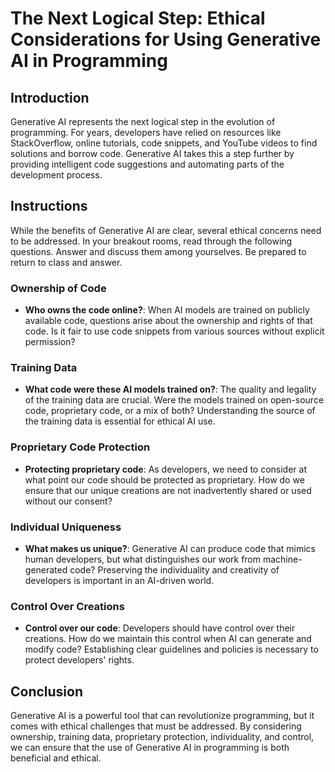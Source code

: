 # The Next Logical Step: Ethical Considerations for Using Generative AI in Programming

## Introduction

Generative AI represents the next logical step in the evolution of programming. For years, developers have relied on resources like StackOverflow, online tutorials, code snippets, and YouTube videos to find solutions and borrow code. Generative AI takes this a step further by providing intelligent code suggestions and automating parts of the development process.

## Instructions

While the benefits of Generative AI are clear, several ethical concerns need to be addressed. In your breakout rooms, read through the following questions. Answer and discuss them among yourselves. Be prepared to return to class and answer.

### Ownership of Code

- **Who owns the code online?**: When AI models are trained on publicly available code, questions arise about the ownership and rights of that code. Is it fair to use code snippets from various sources without explicit permission?

### Training Data

- **What code were these AI models trained on?**: The quality and legality of the training data are crucial. Were the models trained on open-source code, proprietary code, or a mix of both? Understanding the source of the training data is essential for ethical AI use.

### Proprietary Code Protection

- **Protecting proprietary code**: As developers, we need to consider at what point our code should be protected as proprietary. How do we ensure that our unique creations are not inadvertently shared or used without our consent?

### Individual Uniqueness

- **What makes us unique?**: Generative AI can produce code that mimics human developers, but what distinguishes our work from machine-generated code? Preserving the individuality and creativity of developers is important in an AI-driven world.

### Control Over Creations

- **Control over our code**: Developers should have control over their creations. How do we maintain this control when AI can generate and modify code? Establishing clear guidelines and policies is necessary to protect developers' rights.

## Conclusion

Generative AI is a powerful tool that can revolutionize programming, but it comes with ethical challenges that must be addressed. By considering ownership, training data, proprietary protection, individuality, and control, we can ensure that the use of Generative AI in programming is both beneficial and ethical.
